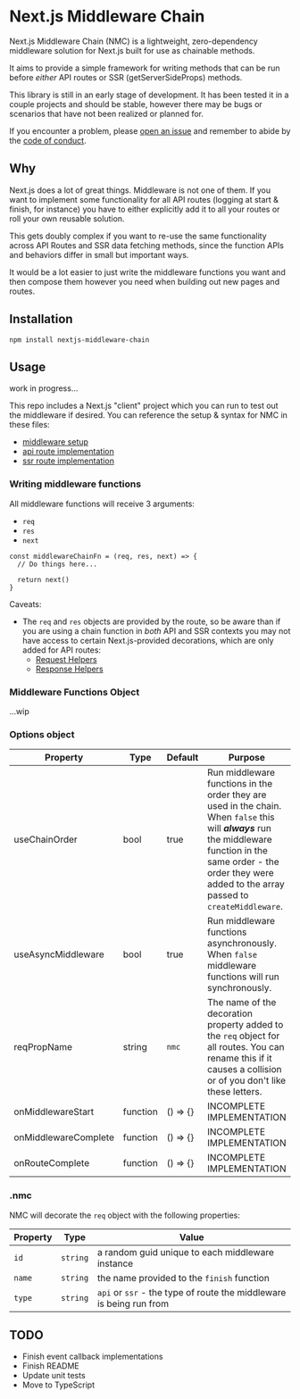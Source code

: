 # Next.js Middleware Chain

Next.js Middleware Chain (NMC) is a lightweight, zero-dependency middleware solution for Next.js built for use as chainable methods.

It aims to provide a simple framework for writing methods that can be run before *either* API routes or SSR (getServerSideProps) methods.

This library is still in an early stage of development. It has been tested it in a couple projects and should be stable, however there may be bugs or scenarios that have not been realized or planned for.

If you encounter a problem, please [open an issue](https://github.com/BenjaminWFox/nextjs-middleware-chain/issues) and remember to abide by the [code of conduct](https://github.com/BenjaminWFox/nextjs-middleware-chain/blob/main/CODE-OF-CONDUCT.md).

## Why

Next.js does a lot of great things. Middleware is not one of them. If you want to implement some functionality for all API routes (logging at start & finish, for instance) you have to either explicitly add it to all your routes or roll your own reusable solution.

This gets doubly complex if you want to re-use the same functionality across API Routes and SSR data fetching methods, since the function APIs and behaviors differ in small but important ways.

It would be a lot easier to just write the middleware functions you want and then compose them however you need when building out new pages and routes.

## Installation

`npm install nextjs-middleware-chain`

## Usage

work in progress...

This repo includes a Next.js "client" project which you can run to test out the middleware if desired. You can reference the setup & syntax for NMC in these files:
- [middleware setup](https://github.com/BenjaminWFox/nextjs-middleware-chain/blob/main/client/src/middleware/index.js)
- [api route implementation](https://github.com/BenjaminWFox/nextjs-middleware-chain/blob/main/client/src/pages/api/apiRoute/apiFetch.js)
- [ssr route implementation](https://github.com/BenjaminWFox/nextjs-middleware-chain/blob/main/client/src/pages/ssr-route.js)

### Writing middleware functions

All middleware functions will receive 3 arguments:
- `req`
- `res`
- `next`

```
const middlewareChainFn = (req, res, next) => {
  // Do things here...
  
  return next()
}
```

Caveats:
- The `req` and `res` objects are provided by the route, so be aware than if you are using a chain function in *both* API and SSR contexts you may not have access to certain Next.js-provided decorations, which are only added for API routes:
  - [Request Helpers](https://nextjs.org/docs/api-routes/api-middlewares)
  - [Response Helpers](https://nextjs.org/docs/api-routes/response-helpers)

### Middleware Functions Object

...wip

### Options object

Property | Type | Default | Purpose
--- | --- | --- | ---
useChainOrder | bool | true | Run middleware functions in the order they are used in the chain. When `false` this will ***always*** run the middleware function in the same order - the order they were added to the array passed to `createMiddleware`.
useAsyncMiddleware | bool | true | Run middleware functions asynchronously. When `false` middleware functions will run synchronously.
reqPropName | string | `nmc` | The name of the decoration property added to the `req` object for all routes. You can rename this if it causes a collision or of you don't like these letters.
onMiddlewareStart | function | () => {} | INCOMPLETE IMPLEMENTATION
onMiddlewareComplete | function | () => {} | INCOMPLETE IMPLEMENTATION
onRouteComplete | function | () => {} | INCOMPLETE IMPLEMENTATION

### .nmc
NMC will decorate the `req` object with the following properties:

Property | Type | Value
--- | --- | ---
`id` | `string` | a random guid unique to each middleware instance
`name` | `string` | the name provided to the `finish` function
`type` | `string` | `api` or `ssr` - the type of route the middleware is being run from

## TODO

- Finish event callback implementations
- Finish README
- Update unit tests
- Move to TypeScript